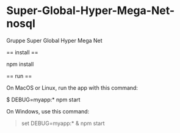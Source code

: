 # Super-Global-Hyper-Mega-Net-nosql
Gruppe Super Global Hyper Mega Net 

== install ==

npm install

== run ==

On MacOS or Linux, run the app with this command:


$ DEBUG=myapp:* npm start


On Windows, use this command:


> set DEBUG=myapp:* & npm start
